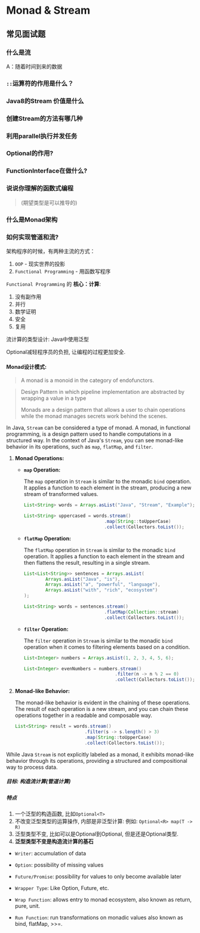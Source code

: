 
# Monad & Stream<T>

## 常见面试题
### 什么是流
A：随着时间到来的数据
### `::`运算符的作用是什么？
### Java8的Stream 价值是什么
### 创建Stream的方法有哪几种
### 利用parallel执行并发任务
### Optional<T>的作用?
### FunctionInterface在做什么?
### 说说你理解的函数式编程
> (期望类型是可以推导的)
### 什么是Monad架构
### 如何实现管道和流?

架构程序的时候，有两种主流的方式：
1. `OOP` - 现实世界的投影
2. `Functional Programming` - 用函数写程序

`Functional Programming` 的 **核心：计算**:
1. 没有副作用
2. 并行
3. 数学证明
4. 安全
5. 复用

流计算的类型设计: Java中使用泛型

Optional<T>减轻程序员的负担, 让编程的过程更加安全.

#### Monad设计模式:
> A monad is a monoid in the category of endofunctors.

> Design Pattern in which pipeline implementation are abstracted by wrapping a value in a type
>
> Monads are a design pattern that allows a user to chain operations while the monad manages secrets work behind the scenes.

In Java, `Stream` can be considered a type of monad. A monad, in functional programming, is a design pattern used to handle computations in a structured way. In the context of Java's `Stream`, you can see monad-like behavior in its operations, such as `map`, `flatMap`, and `filter`.

1. **Monad Operations:**

    - **`map` Operation:**

      The `map` operation in `Stream` is similar to the monadic `bind` operation. It applies a function to each element in the stream, producing a new stream of transformed values.

      ```java
      List<String> words = Arrays.asList("Java", "Stream", "Example");
      
      List<String> uppercased = words.stream()
                                    .map(String::toUpperCase)
                                    .collect(Collectors.toList());
      ```

    - **`flatMap` Operation:**

      The `flatMap` operation in `Stream` is similar to the monadic `bind` operation. It applies a function to each element in the stream and then flattens the result, resulting in a single stream.

      ```java
      List<List<String>> sentences = Arrays.asList(
              Arrays.asList("Java", "is"),
              Arrays.asList("a", "powerful", "language"),
              Arrays.asList("with", "rich", "ecosystem")
      );
      
      List<String> words = sentences.stream()
                                    .flatMap(Collection::stream)
                                    .collect(Collectors.toList());
      ```

    - **`filter` Operation:**

      The `filter` operation in `Stream` is similar to the monadic `bind` operation when it comes to filtering elements based on a condition.

      ```java
      List<Integer> numbers = Arrays.asList(1, 2, 3, 4, 5, 6);
      
      List<Integer> evenNumbers = numbers.stream()
                                        .filter(n -> n % 2 == 0)
                                        .collect(Collectors.toList());
      ```

2. **Monad-like Behavior:**

   The monad-like behavior is evident in the chaining of these operations. The result of each operation is a new stream, and you can chain these operations together in a readable and composable way.

   ```java
   List<String> result = words.stream()
                             .filter(s -> s.length() > 3)
                             .map(String::toUpperCase)
                             .collect(Collectors.toList());
   ```

While Java `Stream` is not explicitly labeled as a monad, it exhibits monad-like behavior through its operations, providing a structured and compositional way to process data.

##### 目标: 构造流计算(管道计算)
##### 特点
1. 一个泛型的构造函数, 比如`Optional<T>`
2. 不改变泛型类型的运算操作, 内部是非泛型计算: 例如: `Optional<R> map(T -> R)`
3. 泛型类型不变, 比如可以是Optional<Integer>到Optional<String>, 但是还是Optional<T>类型.
4. **泛型类型不变是构造流计算的基石**


- `Writer`: accumulation of data
- `Option`: possibility of missing values
- `Future/Promise`: possibility for values to only become available later

- `Wrapper Type`: Like Option, Future, etc.
- `Wrap Function`: allows entry to monad ecosystem, also known as return, pure, unit.
- `Run Function`: run transformations on monadic values also known as bind, flatMap, >>=.



